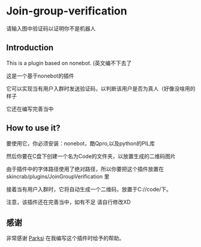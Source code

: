 # Join-group-verification

请输入图中验证码以证明你不是机器人

## Introduction

This is a plugin based on nonebot. (英文编不下去了

这是一个基于nonebot的插件

它可以实现当有用户入群时发送验证码，以判断该用户是否为真人（好像没啥用的样子


它还在编写完善当中

## How to use it?

要使用它，你必须安装：nonebot，酷Qpro,以及python的PIL库

然后你要在C盘下创建一个名为Code的文件夹，以放置生成的二维码图片

由于插件中的字体路径使用了绝对路径，所以你要把这个插件放置在 skincrab/plugins/JoinGroupVerification 里

接着当有用户入群时，它将自动生成一个二维码，放置于C://code/下。

注意，该插件还在完善当中，如有不足 请自行修改XD

## 感谢

非常感谢 [Parksi](https://github.com/Lparksi) 在我编写这个插件时给予的帮助。

